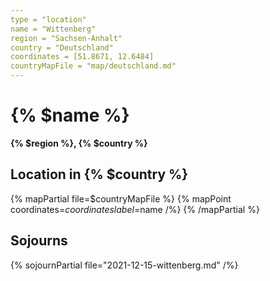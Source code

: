 ```yaml
---
type = "location"
name = "Wittenberg"
region = "Sachsen-Anhalt"
country = "Deutschland"
coordinates = [51.8671, 12.6484]
countryMapFile = "map/deutschland.md"
---
```


# {% $name %}

**{% $region %}, {% $country %}**

## Location in {% $country %}

{% mapPartial file=$countryMapFile %}
  {% mapPoint coordinates=$coordinates label=$name /%}
{% /mapPartial %}

## Sojourns

{% sojournPartial file="2021-12-15-wittenberg.md" /%}
